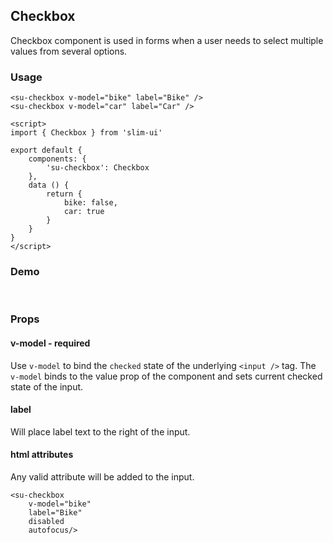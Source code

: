 ## Checkbox

Checkbox component is used in forms when a user needs to select multiple values from several options.

### Usage

```vue
<su-checkbox v-model="bike" label="Bike" />
<su-checkbox v-model="car" label="Car" />

<script>
import { Checkbox } from 'slim-ui'

export default {
    components: {
		'su-checkbox': Checkbox
	},
	data () {
        return {
            bike: false,
			car: true
        }
    }
}
</script>
```

### Demo

<br>
<su-checkbox v-model="bike" label="Bike" />
<su-checkbox v-model="car" label="Car" />

<script>
import Vue from 'vue'
export default {
	data () {
        return {
            bike: false,
			car: true
        }
    }
}
</script>

### Props

#### v-model - required
Use `v-model` to bind the `checked` state of the underlying `<input />` tag. The `v-model` binds to the value prop of the component and sets current checked state of the input.

#### label
Will place label text to the right of the input.

#### html attributes
Any valid attribute will be added to the input.

```vue
<su-checkbox
    v-model="bike"
    label="Bike"
    disabled
    autofocus/>
```
